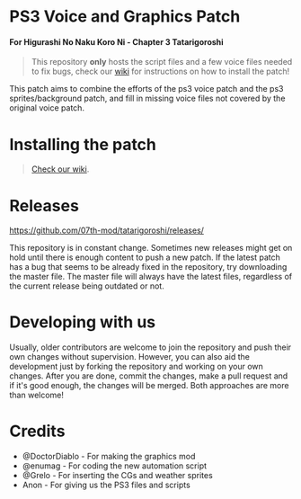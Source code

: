 # PS3 Voice and Graphics Patch
#### For Higurashi No Naku Koro Ni - Chapter 3 Tatarigoroshi

> This repository **only** hosts the script files and a few voice files needed to fix bugs, check our [wiki](https://github.com/07th-mod/guide/wiki/Higurashi-Getting-started) for instructions on how to install the patch!

This patch aims to combine the efforts of the ps3 voice patch and the ps3 sprites/background patch, and fill in missing voice files not covered by the original voice patch.

# Installing the patch

> [Check our wiki](https://07th-mod.com/wiki/).

# Releases

https://github.com/07th-mod/tatarigoroshi/releases/

This repository is in constant change. Sometimes new releases might get on hold until there is enough content to push a new patch. If the latest patch has a bug that seems to be already fixed in the repository, try downloading the master file. The master file will always have the latest files, regardless of the current release being outdated or not.

# Developing with us

Usually, older contributors are welcome to join the repository and push their own changes without supervision. However, you can also aid the development just by forking the repository and working on your own changes. After you are done, commit the changes, make a pull request and if it's good enough, the changes will be merged. Both approaches are more than welcome!

# Credits

- @DoctorDiablo - For making the graphics mod
- @enumag - For coding the new automation script
- @Grelo - For inserting the CGs and weather sprites
- Anon - For giving us the PS3 files and scripts
